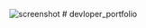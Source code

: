 ![screenshot](https://user-images.githubusercontent.com/40333979/124379501-46df8600-dcd9-11eb-9230-fd8b0b526318.png)
﻿# devloper_portfolio
